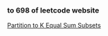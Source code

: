 ### to 698 of leetcode website

[Partition to K Equal Sum Subsets](https://leetcode-cn.com/problems/partition-to-k-equal-sum-subsets/)